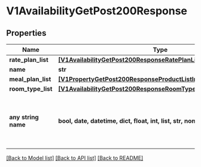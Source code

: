 # V1AvailabilityGetPost200Response


## Properties
Name | Type | Description | Notes
------------ | ------------- | ------------- | -------------
**rate_plan_list** | [**[V1AvailabilityGetPost200ResponseRatePlanListInner]**](V1AvailabilityGetPost200ResponseRatePlanListInner.md) |  | [optional] 
**name** | **str** |  | [optional] 
**meal_plan_list** | [**[V1PropertyGetPost200ResponseProductListInnerMealPlanListInner]**](V1PropertyGetPost200ResponseProductListInnerMealPlanListInner.md) |  | [optional] 
**room_type_list** | [**[V1AvailabilityGetPost200ResponseRoomTypeListInner]**](V1AvailabilityGetPost200ResponseRoomTypeListInner.md) |  | [optional] 
**any string name** | **bool, date, datetime, dict, float, int, list, str, none_type** | any string name can be used but the value must be the correct type | [optional]

[[Back to Model list]](../README.md#documentation-for-models) [[Back to API list]](../README.md#documentation-for-api-endpoints) [[Back to README]](../README.md)


